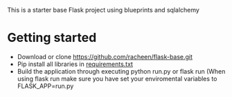 This is a starter base Flask project using blueprints and sqlalchemy

# Getting started
  * Download or clone <https://github.com/racheen/flask-base.git>
  * Pip install all libraries in [requirements.txt](https://github.com/racheen/flask-server/blob/master/requirements.txt)
  * Build the application through executing python run.py or flask run (When using flask run make sure you have set your enviromental variables to FLASK_APP=run.py
